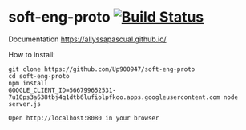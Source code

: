 # soft-eng-proto [![Build Status](https://travis-ci.com/allyssapascual/soft-eng-proto.svg?branch=master)](https://travis-ci.com/allyssapascual/soft-eng-proto)

Documentation
https://allyssapascual.github.io/

How to install:
```
git clone https://github.com/Up900947/soft-eng-proto  
cd soft-eng-proto  
npm install  
GOOGLE_CLIENT_ID=566799652531-7u10ps3a638tbj4q1dtb6lufiolpfkoo.apps.googleusercontent.com node server.js  

Open http://localhost:8080 in your browser
```

